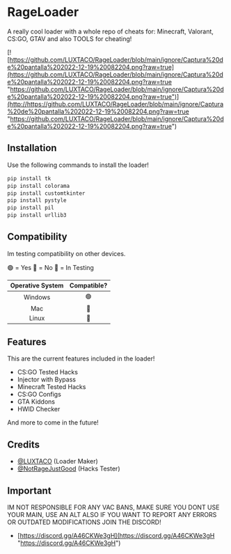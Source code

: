 # RageLoader
A really cool loader with a whole repo of cheats for: Minecraft, Valorant, CS:GO, GTAV and also TOOLS for cheating! 

[![https://github.com/LUXTACO/RageLoader/blob/main/ignore/Captura%20de%20pantalla%202022-12-19%20082204.png?raw=true](https://github.com/LUXTACO/RageLoader/blob/main/ignore/Captura%20de%20pantalla%202022-12-19%20082204.png?raw=true "https://github.com/LUXTACO/RageLoader/blob/main/ignore/Captura%20de%20pantalla%202022-12-19%20082204.png?raw=true")](http://https://github.com/LUXTACO/RageLoader/blob/main/ignore/Captura%20de%20pantalla%202022-12-19%20082204.png?raw=true "https://github.com/LUXTACO/RageLoader/blob/main/ignore/Captura%20de%20pantalla%202022-12-19%20082204.png?raw=true")
##  Installation
Use the following commands to install the loader!
```python
pip install tk
pip install colorama
pip install customtkinter
pip install pystyle
pip install pil
pip install urllib3
```
## Compatibility

Im testing compatibility on other devices.

🟢 = Yes
🔴 = No
🚧 = In Testing

|  Operative System|  Compatible? |
| :------------: | :------------: |
| Windows |🟢 |
|  Mac |  🚧 |
| Linux  |  🚧 |

## Features

This are the current features included in the loader!

- CS:GO Tested Hacks
- Injector with Bypass
- Minecraft Tested Hacks
- CS:GO Configs
- GTA Kiddons
- HWID Checker

And more to come in the future!

## Credits

- [@LUXTACO](https://github.com/LUXTACO "@LUXTACO") (Loader Maker)
- [@NotRageJustGood](https://cheater.fun/user/NotRageJustGood/) (Hacks Tester)

## Important

IM NOT RESPONSIBLE FOR ANY VAC BANS, MAKE SURE YOU DONT USE YOUR MAIN, USE AN ALT ALSO IF YOU WANT TO REPORT ANY ERRORS OR OUTDATED MODIFICATIONS JOIN THE DISCORD! 

- [https://discord.gg/A46CKWe3gH](https://discord.gg/A46CKWe3gH "https://discord.gg/A46CKWe3gH")
